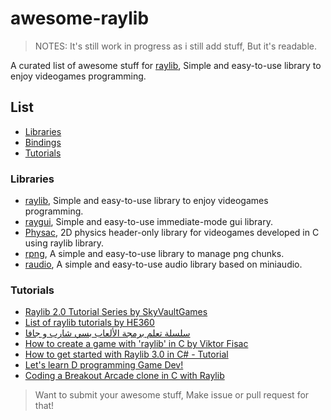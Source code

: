 # awesome-raylib

> NOTES: It's still work in progress as i still add stuff, But it's readable.

A curated list of awesome stuff for [raylib](https://raylib.com), Simple and easy-to-use library to enjoy videogames programming.

## List

- [Libraries](#libraries)
- [Bindings](https://github.com/raysan5/raylib/blob/master/BINDINGS.md)
- [Tutorials](#tutorials)

### Libraries

- [raylib](https://github.com/raysan5/raylib), Simple and easy-to-use library to enjoy videogames programming.
- [raygui](https://github.com/raysan5/raygui), Simple and easy-to-use immediate-mode gui library.
- [Physac](https://github.com/victorfisac/Physac), 2D physics header-only library for videogames developed in C using raylib library.
- [rpng](https://github.com/raysan5/rpng), A simple and easy-to-use library to manage png chunks.
- [raudio](https://github.com/raysan5/raudio), A simple and easy-to-use audio library based on miniaudio.

### Tutorials

- [Raylib 2.0 Tutorial Series by SkyVaultGames](https://www.youtube.com/playlist?list=PL5gRzHmN4Dg3ubcneVFkHPm0mTGYTUHDn)
- [List of raylib tutorials by HE360](https://www.youtube.com/playlist?list=PLZBVMzyySalVhcWEJcnG-HK8OXQli_tcV)
- [سلسلة تعلم برمجة الألعاب بسي شارب و جافا](https://www.youtube.com/playlist?list=PLZBVMzyySalXG0AdUHJj9rcpd0R7hBczR)
- [How to create a game with 'raylib' in C by Viktor Fisac](https://www.youtube.com/watch?v=kBky9_X8j3Y)
- [How to get started with Raylib 3.0 in C# - Tutorial](https://www.youtube.com/watch?v=SoXD5y24WQw)
- [Let's learn D programming Game Dev!](https://www.youtube.com/playlist?list=PLgM-lc_kSqFQPF0UXgmFZpZalqcrSofe-)
- [Coding a Breakout Arcade clone in C with Raylib](https://www.youtube.com/watch?v=UKecFbu61Oc)

> Want to submit your awesome stuff, Make issue or pull request for that!
